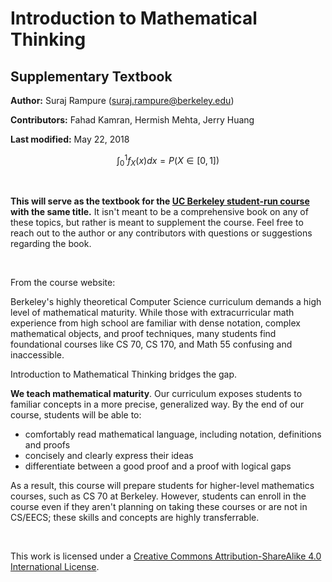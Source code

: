 <title> Supplementary Textbook: Introduction to Mathematical Thinking </title>

# Introduction to Mathematical Thinking 

## Supplementary Textbook

**Author:** Suraj Rampure (suraj.rampure@berkeley.edu)

**Contributors:** Fahad Kamran, Hermish Mehta, Jerry Huang

**Last modified:** May 22, 2018

$$\int_0^1 f_X(x) dx = P(X \in [0, 1])$$

<br>

**This will serve as the textbook for the [UC Berkeley student-run course](http://imt-decal.org) with the same title.** It isn't meant to be a comprehensive book on any of these topics, but rather is meant to supplement the course. Feel free to reach out to the author or any contributors with questions or suggestions regarding the book.

<br>

From the course website:

Berkeley's highly theoretical Computer Science curriculum demands a high level of mathematical maturity. While those with extracurricular math experience from high school are familiar with dense notation, complex mathematical objects, and proof techniques, many students find foundational courses like CS 70, CS 170, and Math 55 confusing and inaccessible. 

Introduction to Mathematical Thinking bridges the gap. 

**We teach mathematical maturity**. Our curriculum exposes students to familiar concepts in a more precise, generalized way. By the end of our course, students will be able to:

* comfortably read mathematical language, including notation, definitions and proofs
* concisely and clearly express their ideas
* differentiate between a good proof and a proof with logical gaps

As a result, this course will prepare students for higher-level mathematics courses, such as CS 70 at Berkeley. However, students can enroll in the course even if they aren't planning on taking these courses or are not in CS/EECS; these skills and concepts are highly transferrable. 

<br>

This work is licensed under a [Creative Commons Attribution-ShareAlike 4.0 International License](http://creativecommons.org/licenses/by-sa/4.0/).





